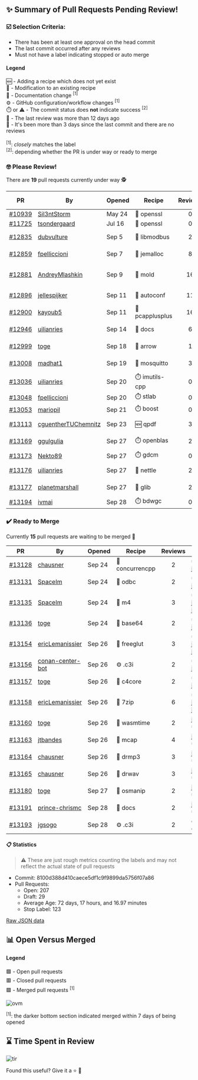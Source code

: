## :sparkles: Summary of Pull Requests Pending Review!

### :ballot_box_with_check: Selection Criteria:

- There has been at least one approval on the head commit
- The last commit occurred after any reviews
- Must not have a label indicating stopped or auto merge

#### Legend

:new: - Adding a recipe which does not yet exist<br>
:memo: - Modification to an existing recipe<br>
:green_book: - Documentation change <sup>[1]</sup><br>
:gear: - GitHub configuration/workflow changes <sup>[1]</sup><br>
:stopwatch: or :warning: - The commit status does **not** indicate success <sup>[2]</sup><br>
:bell: - The last review was more than 12 days ago<br>
:eyes: - It's been more than 3 days since the last commit and there are no reviews<br>
<br>
<sup>[1]</sup>: _closely_ matches the label<br>
<sup>[2]</sup>: depending whether the PR is under way or ready to merge

### :nerd_face: Please Review! 

There are **19** pull requests currently under way :detective:

PR | By | Opened | Recipe | Reviews | Last | :stop_sign: Blockers | :star2: Approvers
:---: | --- | --- | --- | :---: | --- | --- | ---
[#10939](https://github.com/conan-io/conan-center-index/pull/10939)|[Sil3ntStorm](https://github.com/Sil3ntStorm)|May 24|:memo: openssl|0|:eyes:||
[#11725](https://github.com/conan-io/conan-center-index/pull/11725)|[tsondergaard](https://github.com/tsondergaard)|Jul 16|:memo: openssl|0|:eyes:||
[#12835](https://github.com/conan-io/conan-center-index/pull/12835)|[dubvulture](https://github.com/dubvulture)|Sep 5|:memo: libmodbus|2|Sep 16||
[#12859](https://github.com/conan-io/conan-center-index/pull/12859)|[fpelliccioni](https://github.com/fpelliccioni)|Sep 7|:memo: jemalloc|8|Sep 27||uilianries
[#12881](https://github.com/conan-io/conan-center-index/pull/12881)|[AndreyMlashkin](https://github.com/AndreyMlashkin)|Sep 9|:memo: mold|16|Sep 25|uilianries|SSE4, prince-chrismc
[#12896](https://github.com/conan-io/conan-center-index/pull/12896)|[jellespijker](https://github.com/jellespijker)|Sep 11|:memo: autoconf|11|Sep 25|uilianries|danimtb
[#12900](https://github.com/conan-io/conan-center-index/pull/12900)|[kayoub5](https://github.com/kayoub5)|Sep 11|:memo: pcapplusplus|16|Sep 26||uilianries, seladb
[#12946](https://github.com/conan-io/conan-center-index/pull/12946)|[uilianries](https://github.com/uilianries)|Sep 14|:green_book: docs|6|Sep 19||prince-chrismc
[#12999](https://github.com/conan-io/conan-center-index/pull/12999)|[toge](https://github.com/toge)|Sep 18|:memo: arrow|1|Sep 27||uilianries
[#13008](https://github.com/conan-io/conan-center-index/pull/13008)|[madhat1](https://github.com/madhat1)|Sep 19|:memo: mosquitto|3|Sep 26||uilianries
[#13036](https://github.com/conan-io/conan-center-index/pull/13036)|[uilianries](https://github.com/uilianries)|Sep 20|:stopwatch: imutils-cpp|0|:eyes:||
[#13048](https://github.com/conan-io/conan-center-index/pull/13048)|[fpelliccioni](https://github.com/fpelliccioni)|Sep 20|:stopwatch: stlab|0|||
[#13053](https://github.com/conan-io/conan-center-index/pull/13053)|[mariopil](https://github.com/mariopil)|Sep 21|:stopwatch: boost|0|:eyes:||
[#13113](https://github.com/conan-io/conan-center-index/pull/13113)|[cguentherTUChemnitz](https://github.com/cguentherTUChemnitz)|Sep 23|:new: qpdf|3|Sep 28||
[#13169](https://github.com/conan-io/conan-center-index/pull/13169)|[ggulgulia](https://github.com/ggulgulia)|Sep 27|:stopwatch: openblas|2|Sep 27||
[#13173](https://github.com/conan-io/conan-center-index/pull/13173)|[Nekto89](https://github.com/Nekto89)|Sep 27|:stopwatch: gdcm|0|||
[#13176](https://github.com/conan-io/conan-center-index/pull/13176)|[uilianries](https://github.com/uilianries)|Sep 27|:memo: nettle|2|Sep 28||jwillikers, jgsogo
[#13177](https://github.com/conan-io/conan-center-index/pull/13177)|[planetmarshall](https://github.com/planetmarshall)|Sep 27|:memo: glib|2|Sep 28||uilianries
[#13194](https://github.com/conan-io/conan-center-index/pull/13194)|[ivmai](https://github.com/ivmai)|Sep 28|:stopwatch: bdwgc|0|||


### :heavy_check_mark: Ready to Merge 

Currently **15** pull requests are waiting to be merged :tada:


PR | By | Opened | Recipe | Reviews | :star2: Approvers
:---: | --- | --- | --- | :---: | ---
[#13128](https://github.com/conan-io/conan-center-index/pull/13128)|[chausner](https://github.com/chausner)|Sep 24|:memo: concurrencpp|2|uilianries, jgsogo
[#13131](https://github.com/conan-io/conan-center-index/pull/13131)|[SpaceIm](https://github.com/SpaceIm)|Sep 24|:memo: odbc|2|uilianries, jgsogo
[#13135](https://github.com/conan-io/conan-center-index/pull/13135)|[SpaceIm](https://github.com/SpaceIm)|Sep 24|:memo: m4|3|uilianries, jwillikers, jgsogo
[#13136](https://github.com/conan-io/conan-center-index/pull/13136)|[toge](https://github.com/toge)|Sep 24|:memo: base64|2|uilianries, jgsogo
[#13154](https://github.com/conan-io/conan-center-index/pull/13154)|[ericLemanissier](https://github.com/ericLemanissier)|Sep 26|:memo: freeglut|3|uilianries, jwillikers, jgsogo
[#13156](https://github.com/conan-io/conan-center-index/pull/13156)|[conan-center-bot](https://github.com/conan-center-bot)|Sep 26|:gear: .c3i|2|uilianries, jgsogo
[#13157](https://github.com/conan-io/conan-center-index/pull/13157)|[toge](https://github.com/toge)|Sep 26|:memo: c4core|2|uilianries, jgsogo
[#13158](https://github.com/conan-io/conan-center-index/pull/13158)|[ericLemanissier](https://github.com/ericLemanissier)|Sep 26|:memo: 7zip|6|uilianries, jwillikers, jgsogo
[#13160](https://github.com/conan-io/conan-center-index/pull/13160)|[toge](https://github.com/toge)|Sep 26|:memo: wasmtime|2|jgsogo, uilianries
[#13163](https://github.com/conan-io/conan-center-index/pull/13163)|[jtbandes](https://github.com/jtbandes)|Sep 26|:memo: mcap|4|jgsogo, uilianries
[#13164](https://github.com/conan-io/conan-center-index/pull/13164)|[chausner](https://github.com/chausner)|Sep 26|:memo: drmp3|3|jgsogo, uilianries
[#13165](https://github.com/conan-io/conan-center-index/pull/13165)|[chausner](https://github.com/chausner)|Sep 26|:memo: drwav|3|jgsogo, uilianries
[#13180](https://github.com/conan-io/conan-center-index/pull/13180)|[toge](https://github.com/toge)|Sep 27|:memo: osmanip|2|jgsogo, uilianries
[#13191](https://github.com/conan-io/conan-center-index/pull/13191)|[prince-chrismc](https://github.com/prince-chrismc)|Sep 28|:green_book: docs|2|jgsogo, uilianries
[#13193](https://github.com/conan-io/conan-center-index/pull/13193)|[jgsogo](https://github.com/jgsogo)|Sep 28|:gear: .c3i|2|danimtb, ericLemanissier


#### :clipboard: Statistics

> :warning: These are just rough metrics counting the labels and may not reflect the actual state of pull requests

- Commit: 8100d388d410caece5df1c9f9899da5756f07a86
- Pull Requests:
	- Open: 207
	- Draft: 29
	- Average Age: 72 days, 17 hours, and 16.97 minutes
	- Stop Label: 123
	

[Raw JSON data](https://raw.githubusercontent.com/prince-chrismc/conan-center-index-pending-review/raw-data/pending-review.json)

## :bar_chart: Open Versus Merged

#### Legend

:green_square: - Open pull requests<br>
:red_square: - Closed pull requests<br>
:purple_square: - Merged pull requests <sup>[1]</sup><br>

![ovm](https://github.com/prince-chrismc/conan-center-index-pending-review/blob/raw-data/open-versus-merged.gif?raw=true)

<sup>[1]</sup>: the darker bottom section indicated merged within 7 days of being opened

## :hourglass: Time Spent in Review

![tir](https://github.com/prince-chrismc/conan-center-index-pending-review/blob/raw-data/time-in-review.png?raw=true)

Found this useful? Give it a :star: :pray:
	